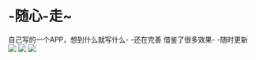 # -随心-走~
自己写的一个APP，想到什么就写什么- -还在完善
借鉴了很多效果- -随时更新
<img src=http://chuantu.biz/t5/1/1464333394x3738746565.png />
<img src=http://chuantu.biz/t5/1/1464333452x3738746565.png />
<img src=http://chuantu.biz/t5/1/1464333469x3738746565.png />

